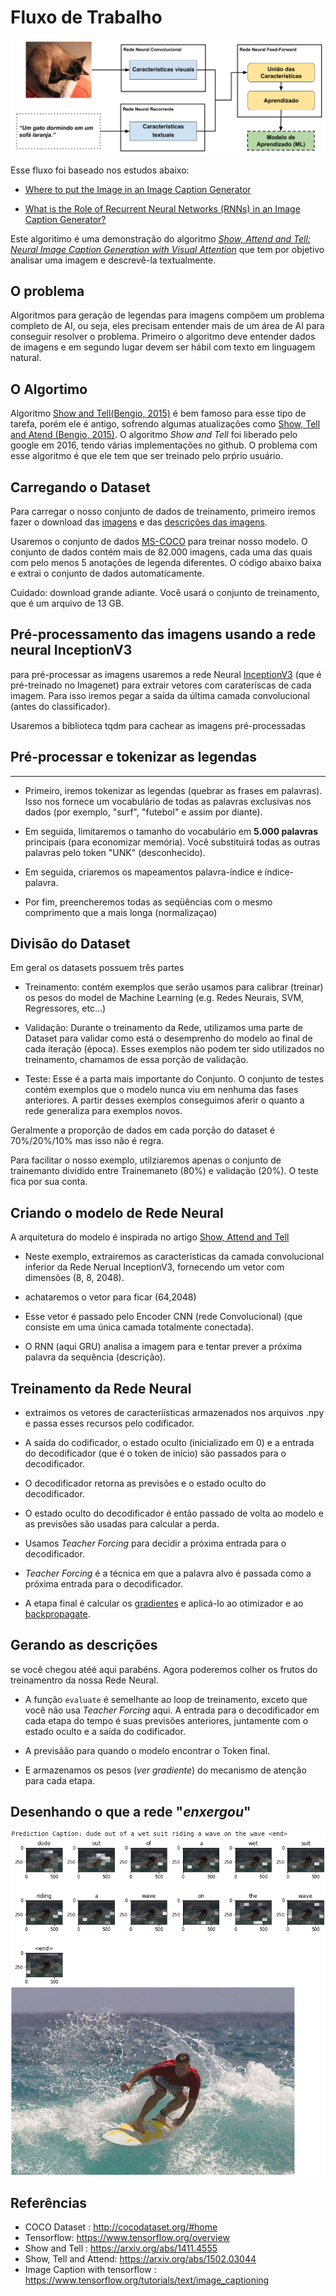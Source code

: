 # Fluxo de Trabalho

![](images/workflow.png)


Esse fluxo foi baseado nos estudos abaixo:

 * [Where to put the Image in an Image Caption Generator
](https://arxiv.org/abs/1703.09137)


* [What is the Role of Recurrent Neural Networks (RNNs) in an Image Caption Generator?](https://arxiv.org/abs/1708.02043)

Este algoritimo é uma demonstração do algoritmo [*Show, Attend and Tell: Neural Image Caption Generation with Visual Attention*](https://arxiv.org/abs/1502.03044) que tem por objetivo analisar uma imagem e descrevê-la textualmente.

## O problema
Algoritmos para geração de legendas para imagens compõem um problema completo de AI, ou seja, eles precisam entender mais de um área de AI para conseguir resolver o problema.
Primeiro o algoritmo deve entender dados de imagens e em segundo lugar devem ser hábil com texto em linguagem natural.


## O Algortimo

Algoritmo [Show and Tell(Bengio, 2015)](https://arxiv.org/abs/1411.4555) é bem famoso para esse tipo de tarefa, porém ele é antigo, sofrendo algumas atualizações como [Show, Tell and Atend (Bengio, 2015)](https://arxiv.org/abs/1502.03044). O algoritmo *Show and Tell* foi liberado pelo google em 2016, tendo várias implementações no github. O problema com esse algoritmo é que ele tem que ser treinado pelo prṕrio usuário.

## Carregando o Dataset

Para carregar o nosso conjunto de dados de treinamento, primeiro iremos fazer o download das [imagens](http://images.cocodataset.org/zips/train2014.zip) e das [descrições das imagens](http://images.cocodataset.org/annotations/annotations_trainval2014.zip).

Usaremos o conjunto de dados [MS-COCO](http://cocodataset.org/#home) para treinar nosso modelo. O conjunto de dados contém mais de 82.000 imagens, cada uma das quais com pelo menos 5 anotações de legenda diferentes. O código abaixo baixa e extrai o conjunto de dados automaticamente.

Cuidado: download grande adiante. Você usará o conjunto de treinamento, que é um arquivo de 13 GB.

## Pré-processamento das imagens usando a rede neural InceptionV3
para pré-processar as imagens usaremos a rede Neural [InceptionV3](https://en.wikipedia.org/wiki/Inceptionv3) (que é pré-treinado no Imagenet) para extrair vetores com carateríscas de cada imagem. Para isso iremos pegar a saída da última camada convolucional (antes do classificador).

Usaremos a biblioteca tqdm para cachear as imagens pré-processadas

## Pré-processar e tokenizar as legendas

---

* Primeiro, iremos tokenizar as legendas (quebrar as frases em palavras). Isso nos fornece um vocabulário de todas as palavras exclusivas nos dados (por exemplo, "surf", "futebol" e assim por diante).


* Em seguida, limitaremos o tamanho do vocabulário em **5.000 palavras** principais (para economizar memória). Você substituirá todas as outras palavras pelo token "UNK" (desconhecido).

* Em seguida, criaremos os mapeamentos palavra-índice e índice-palavra.

* Por fim, preencheremos todas as seqüências com o mesmo comprimento que a mais longa (normalizaçao)


## Divisão do Dataset

Em geral os datasets possuem três partes

* Treinamento: contém exemplos que serão usamos para calibrar (treinar) os pesos do model de Machine Learning (e.g. Redes Neurais, SVM, Regressores, etc...)

* Validação: Durante o treinamento da Rede, utilizamos uma parte de Dataset para validar como está o desemprenho do modelo ao final de cada iteração (época). Esses exemplos não podem ter sido utilizados no treinamento, chamamos de essa porção de validação.

* Teste: Esse é a parta mais importante do Conjunto. O conjunto de testes contém exemplos que o modelo nunca viu em nenhuma das fases anteriores. A partir desses exemplos conseguimos aferir o quanto a rede generaliza para exemplos novos.

Geralmente a proporção de dados em cada porção do dataset é 70%/20%/10% mas isso não é regra.

Para facilitar o nosso exemplo, utilziaremos apenas o conjunto de trainemanto dividido entre Trainemaneto (80%) e validação (20%). O teste fica por sua conta.

## Criando o modelo de Rede Neural

A arquitetura do modelo é inspirada no artigo [Show, Attend and Tell](https://arxiv.org/pdf/1502.03044.pdf)

 * Neste exemplo, extrairemos as características da camada convolucional inferior da Rede Nerual InceptionV3, fornecendo um vetor com dimensões (8, 8, 2048).

 * achataremos o vetor para ficar (64,2048)

 * Esse vetor é passado pelo Encoder CNN (rede Convolucional) (que consiste em uma única camada totalmente conectada).

 * O RNN (aqui GRU) analisa a imagem para e tentar prever a próxima palavra da sequência (descrição).

## Treinamento da Rede Neural

 * extraimos os vetores de caracteríísticas armazenados nos arquivos .npy e passa esses recursos pelo codificador.

 * A saída do codificador, o estado oculto (inicializado em 0) e a entrada do decodificador (que é o token de início) são passados ​​para o decodificador.

 * O decodificador retorna as previsões e o estado oculto do decodificador.

 * O estado oculto do decodificador é então passado de volta ao modelo e as previsões são usadas para calcular a perda.

 * Usamos *Teacher Forcing* para decidir a próxima entrada para o decodificador.

 * *Teacher Forcing* é a técnica em que a palavra alvo é passada como a próxima entrada para o decodificador.

 * A etapa final é calcular os [gradientes](http://cursos.leg.ufpr.br/ML4all/apoio/Gradiente.html) e aplicá-lo ao otimizador e ao [backpropagate](http://deeplearningbook.com.br/algoritmo-backpropagation-parte-2-treinamento-de-redes-neurais/).

 ## Gerando as descrições

se você chegou atéé aqui parabéns. Agora poderemos colher os frutos do treinamentro da nossa Rede Neural.

 * A função `evaluate` é semelhante ao loop de treinamento, exceto que você não usa *Teacher Forcing* aqui. A entrada para o decodificador em cada etapa do tempo é suas previsões anteriores, juntamente com o estado oculto e a saída do codificador.
 * A previsãão para quando o modelo encontrar o Token final.

 * E armazenamos os pesos (*ver gradiente*) do mecanismo de atenção para cada etapa.

## Desenhando o que a rede "*enxergou*"

![](images/attention_plot.png)


## Referências

 * COCO Dataset : http://cocodataset.org/#home
 * Tensorflow: https://www.tensorflow.org/overview
 * Show and Tell : https://arxiv.org/abs/1411.4555
 * Show, Tell and Attend: https://arxiv.org/abs/1502.03044
 * Image Caption with tensorflow : https://www.tensorflow.org/tutorials/text/image_captioning

